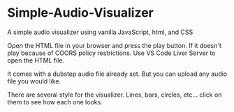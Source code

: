 # Simple-Audio-Visualizer
A simple audio visualizer using vanilla JavaScript, html, and CSS

Open the HTML file in your browser and press the play button.  If it doesn't play because of COORS policy restrictions.  Use VS Code Liver Server to open the HTML file.

It comes with a dubstep audio file already set.  But you can upload any audio file you would like. 

There are several style for the visualizer.  Lines, bars, circles, etc...  click on them to see how each one looks.


